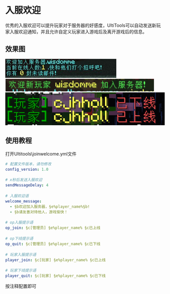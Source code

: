 # 入服欢迎

优秀的入服欢迎可以提升玩家对于服务器的好感度，UltiTools可以自动发送新玩家入服欢迎通知，并且允许自定义玩家进入游戏后及离开游戏后的信息。

## 效果图

![](/assets/入服欢迎.jpg)   ![](/assets/新玩家入服欢迎.png)![](/assets/玩家上下线提示.png)

## 使用教程

打开Ultitools\joinwelcome.yml文件

```yaml
# 配置文件版本，请勿修改
config_version: 1.0

# x秒后发送入服欢迎
sendMessageDelay: 4

# 入服欢迎语
welcome_message:
  - §b欢迎加入服务器，§e%player_name%§b!
  - §b请友善对待他人，游戏愉快！

# op入服提示语
op_join: §c[管理员] §e%player_name% §c已上线

# op下线提示语
op_quit: §c[管理员] §e%player_name% §c已下线

# 玩家入服提示语
player_join: §c[玩家] §e%player_name% §c已上线

# 玩家下线提示语
player_quit: §c[玩家] §e%player_name% §c已下线
```

按注释配置即可

